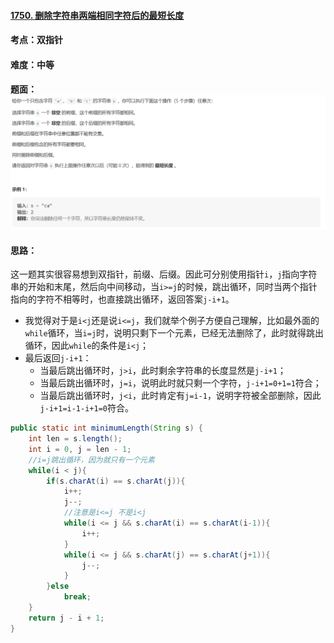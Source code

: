 #### [1750. 删除字符串两端相同字符后的最短长度](https://leetcode.cn/problems/minimum-length-of-string-after-deleting-similar-ends/)

#### 考点：双指针

#### 难度：中等

#### 题面：![image-20221228111507755](../pic/image-20221228111507755.png)

#### 思路：

这一题其实很容易想到双指针，前缀、后缀。因此可分别使用指针`i`，`j`指向字符串的开始和末尾，然后向中间移动，当`i>=j`的时候，跳出循环，同时当两个指针指向的字符不相等时，也直接跳出循环，返回答案`j-i+1`。

- 我觉得对于是`i<j`还是说`i<=j`，我们就举个例子方便自己理解，比如最外面的`while`循环，当`i=j`时，说明只剩下一个元素，已经无法删除了，此时就得跳出循环，因此`while`的条件是`i<j`；
- 最后返回`j-i+1`：
  - 当最后跳出循环时，`j>i`，此时剩余字符串的长度显然是`j-i+1`；
  - 当最后跳出循环时，`j=i`，说明此时就只剩一个字符，`j-i+1=0+1=1`符合；
  - 当最后跳出循环时，`j<i`，此时肯定有`j=i-1`，说明字符被全部删除，因此`j-i+1=i-1-i+1=0`符合。

```java
public static int minimumLength(String s) {
    int len = s.length();
    int i = 0, j = len - 1;
    //i=j跳出循环，因为就只有一个元素
    while(i < j){
        if(s.charAt(i) == s.charAt(j)){
            i++;
            j--;
            //注意是i<=j 不是i<j
            while(i <= j && s.charAt(i) == s.charAt(i-1)){
                i++;
            }
            while(i <= j && s.charAt(j) == s.charAt(j+1)){
                j--;
            }
        }else
            break;
    }
    return j - i + 1;
}
```

